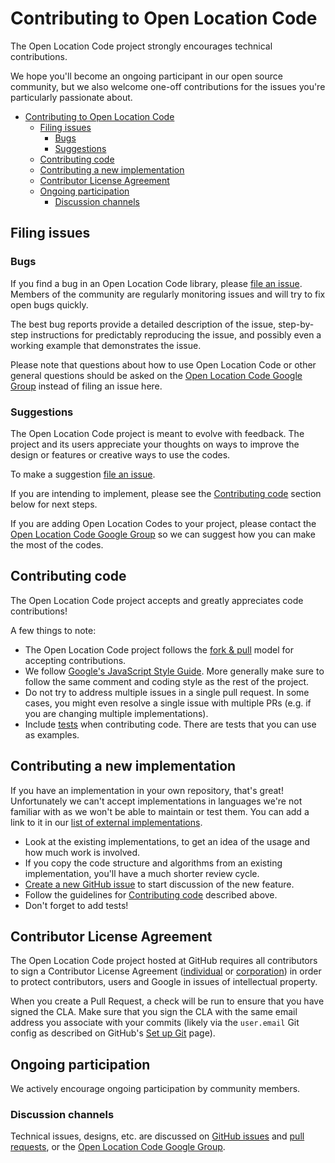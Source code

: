 # Contributing to Open Location Code

The Open Location Code project strongly encourages technical contributions.

We hope you'll become an ongoing participant in our open source community, but we also welcome one-off contributions for the issues you're particularly passionate about.

- [Contributing to Open Location Code](#contributing-to-open-location-code)
  - [Filing issues](#filing-issues)
    - [Bugs](#bugs)
    - [Suggestions](#suggestions)
  - [Contributing code](#contributing-code)
  - [Contributing a new implementation](#contributing-a-new-implementation)
  - [Contributor License Agreement](#contributor-license-agreement)
  - [Ongoing participation](#ongoing-participation)
    - [Discussion channels](#discussion-channels)

## Filing issues

### Bugs

If you find a bug in an Open Location Code library, please [file an issue](https://github.com/google/open-location-code/issues/new).
Members of the community are regularly monitoring issues and will try to fix open bugs quickly.

The best bug reports provide a detailed description of the issue, step-by-step instructions for predictably reproducing the issue, and possibly even a working example that demonstrates the issue.

Please note that questions about how to use Open Location Code or other general questions should be asked on the [Open Location Code Google Group](https://groups.google.com/forum/#!forum/open-location-code)<!-- Uncomment if this becomes sensible --><!-- or [Stack Overflow under the Open Location Code tag](http://stackoverflow.com/questions/tagged/open-location-code) -->
instead of filing an issue here.

### Suggestions

The Open Location Code project is meant to evolve with feedback.
The project and its users appreciate your thoughts on ways to improve the design or features or creative ways to use the codes.

To make a suggestion [file an issue](https://github.com/google/open-location-code/issues/new).

If you are intending to implement, please see the [Contributing code](#contributing-code) section below for next steps.

If you are adding Open Location Codes to your project, please contact the [Open Location Code Google Group](https://groups.google.com/forum/#!forum/open-location-code) so we can suggest how you can make the most of the codes.

## Contributing code

The Open Location Code project accepts and greatly appreciates code contributions!

A few things to note:

* The Open Location Code project follows the [fork & pull](https://help.github.com/articles/using-pull-requests/#fork--pull) model for accepting contributions.
* We follow [Google's JavaScript Style Guide](https://google.github.io/styleguide/jsguide.html).
  More generally make sure to follow the same comment and coding style as the rest of the project.
* Do not try to address multiple issues in a single pull request.
  In some cases, you might even resolve a single issue with multiple PRs (e.g. if you are changing multiple implementations).
* Include [tests](TESTING.md) when contributing code.
  There are tests that you can use as examples.

## Contributing a new implementation

If you have an implementation in your own repository, that's great!
Unfortunately we can't accept implementations in languages we're not familiar with as we won't be able to maintain or test them.
You can add a link to it in our [list of external implementations](Documentation/External_Implementations.md).

* Look at the existing implementations, to get an idea of the usage and how much work is involved.
* If you copy the code structure and algorithms from an existing implementation, you'll have a much shorter review cycle.
* [Create a new GitHub issue](https://github.com/google/open-location-code/issues/new) to start discussion of the new feature.
* Follow the guidelines for [Contributing code](#contributing-code) described above.
* Don't forget to add tests!

## Contributor License Agreement

The Open Location Code project hosted at GitHub requires all contributors to sign a Contributor License Agreement ([individual](https://developers.google.com/open-source/cla/individual) or [corporation](https://developers.google.com/open-source/cla/corporate)) in order to protect contributors, users and Google in issues of intellectual property.

When you create a Pull Request, a check will be run to ensure that you have signed the CLA.
Make sure that you sign the CLA with the same email address you associate with your commits (likely via the `user.email` Git config as described on GitHub's [Set up Git](https://help.github.com/articles/set-up-git/) page).

## Ongoing participation

We actively encourage ongoing participation by community members.

### Discussion channels

Technical issues, designs, etc. are discussed on [GitHub issues](https://github.com/google/open-location-code/issues) and [pull requests](https://github.com/google/open-location-code/pulls),
or the [Open Location Code Google Group](https://groups.google.com/forum/#!forum/open-location-code)<!-- Uncomment if this becomes sensible --><!-- and [Stack Overflow under the Open Location Code tag](http://stackoverflow.com/questions/tagged/open-location-code) -->.

